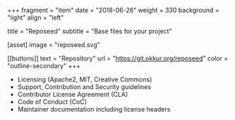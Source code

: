 +++
fragment = "item"
date = "2018-06-26"
weight = 330
background = "light"
align = "left"

title = "Reposeed"
subtitle = "Base files for your project"

[asset]
  image = "reposeed.svg"

[[buttons]]
  text = "Repository"
  url = "https://git.okkur.org/reposeed"
  color = "outline-secondary"
+++

* Licensing (Apache2, MIT, Creative Commons)
* Support, Contribution and Security guidelines
* Contributor License Agreement (CLA)
* Code of Conduct (CoC)
* Maintainer documentation including license headers

